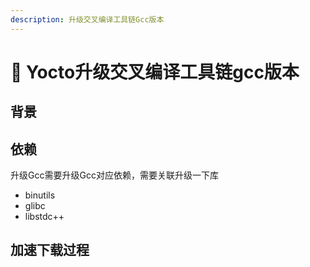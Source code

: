 ```yaml
---
description: 升级交叉编译工具链Gcc版本
---
```


# 🦄 Yocto升级交叉编译工具链gcc版本

## 背景



## 依赖

升级Gcc需要升级Gcc对应依赖，需要关联升级一下库

* binutils
* glibc
* libstdc++

## 加速下载过程

